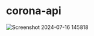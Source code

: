 # corona-api
![Screenshot 2024-07-16 145818](https://github.com/user-attachments/assets/cef931ad-2b4c-4e74-b437-e6b0ec367e8d)
